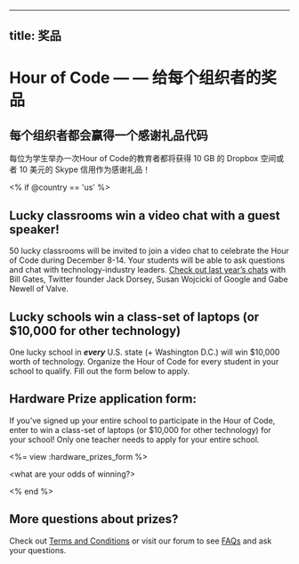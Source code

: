 * * *

## title: 奖品

# Hour of Code — — 给每个组织者的奖品

## 每个组织者都会赢得一个感谢礼品代码

每位为学生举办一次Hour of Code的教育者都将获得 10 GB 的 Dropbox 空间或者 10 美元的 Skype 信用作为感谢礼品！

<% if @country == 'us' %>

## Lucky classrooms win a video chat with a guest speaker!

50 lucky classrooms will be invited to join a video chat to celebrate the Hour of Code during December 8-14. Your students will be able to ask questions and chat with technology-industry leaders. [Check out last year’s chats][1] with Bill Gates, Twitter founder Jack Dorsey, Susan Wojcicki of Google and Gabe Newell of Valve.

 [1]: http://www.youtube.com/playlist?list=PLzdnOPI1iJNckJ81gRpJe5mR7imAHDl9a

## Lucky schools win a class-set of laptops (or $10,000 for other technology)

One lucky school in ***every*** U.S. state (+ Washington D.C.) will win $10,000 worth of technology. Organize the Hour of Code for every student in your school to qualify. Fill out the form below to apply.

## Hardware Prize application form:

If you’ve signed up your entire school to participate in the Hour of Code, enter to win a class-set of laptops (or $10,000 for other technology) for your school! Only one teacher needs to apply for your entire school.

<%= view :hardware\_prizes\_form %>

<what are your odds of winning?>

<see a list of all schools signed up for the hour code in your state. one public k-12 school every u.s. state will win class-set laptops.>

<% end %>

## More questions about prizes?

Check out [Terms and Conditions][2] or visit our forum to see [FAQs][3] and ask your questions.

 [2]: /prizes-terms
 [3]: http://support.code.org